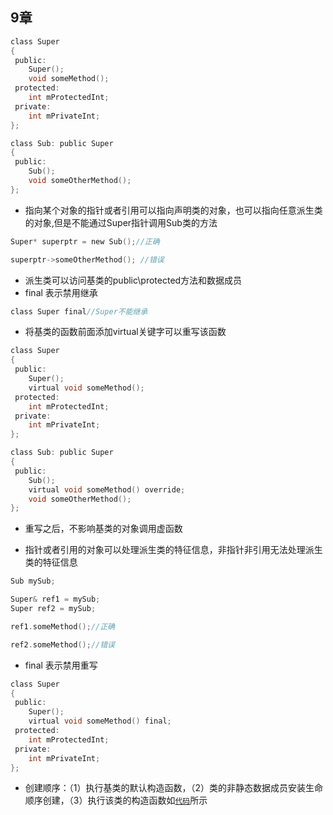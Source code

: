## 9章

```c
class Super
{
 public:
	Super();
	void someMethod();
 protected:
	int mProtectedInt;
 private:
	int mPrivateInt;
};

class Sub: public Super
{
 public:
	Sub();
	void someOtherMethod();
};
```
* 指向某个对象的指针或者引用可以指向声明类的对象，也可以指向任意派生类的对象,但是不能通过Super指针调用Sub类的方法
```c
Super* superptr = new Sub();//正确

superptr->someOtherMethod(); //错误
```
* 派生类可以访问基类的public\protected方法和数据成员
* final 表示禁用继承
```c
class Super final//Super不能继承
```
* 将基类的函数前面添加virtual关键字可以重写该函数
```c
class Super
{
 public:
	Super();
	virtual void someMethod();
 protected:
	int mProtectedInt;
 private:
	int mPrivateInt;
};

class Sub: public Super
{
 public:
	Sub();
	virtual void someMethod() override;
	void someOtherMethod();
};
```
* 重写之后，不影响基类的对象调用虚函数

* 指针或者引用的对象可以处理派生类的特征信息，非指针非引用无法处理派生类的特征信息
```c
Sub mySub;

Super& ref1 = mySub;
Super ref2 = mySub;

ref1.someMethod();//正确

ref2.someMethod();//错误

```
* final 表示禁用重写
```c
class Super
{
 public:
	Super();
	virtual void someMethod() final;
 protected:
	int mProtectedInt;
 private:
	int mPrivateInt;
};
```
* 创建顺序：（1）执行基类的默认构造函数，（2）类的非静态数据成员安装生命顺序创建，（3）执行该类的构造函数如[`代码`](chapter9/chapter9.cpp)所示 


